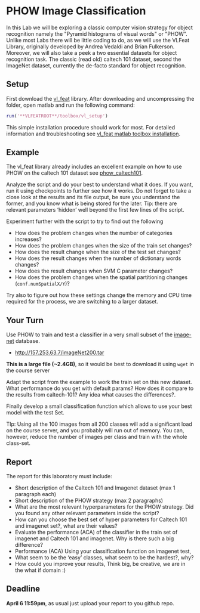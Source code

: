 
# PHOW Image Classification

In this Lab we will be exploring a classic computer vision strategy for object recognition namely the "Pyramid histograms of visual words" or "PHOW". Unlike most Labs there will be little coding to do, as we will use the VLFeat Library, originally developed by Andrea Vedaldi and Brian Fulkerson. Moreover, we will also take a peek a two essential datasets for object recognition task.  The classic (read old) caltech 101 dataset, second the ImageNet dataset, currently the de-facto standard for object recognition.

## Setup

First download the [vl_feat](http://www.vlfeat.org/index.html) library. After downloading and uncompressing the folder, open matlab and run the following command:

```matlab
run('**VLFEATROOT**/toolbox/vl_setup')
```

This simple installation procedure should work for most. For detailed information and troubleshooting see [vl_feat matlab toolbox installation](http://www.vlfeat.org/install-matlab.html).

## Example

The vl_feat library already includes an excellent example on how to use PHOW on the caltech 101 dataset see [phow_caltech101](http://www.vlfeat.org/applications/caltech-101-code.html).

Analyze the script and do your best to understand what it does. If you want, run it using checkpoints to further see how it works. Do not forget to take a close look at the results and its file output, be sure you understand the former, and you know what is being stored for the later. Tip: there are relevant parameters ‘hidden’  well beyond the first few lines of the script.

Experiment further with the script to try to find out the following

- How does the problem changes when the number of categories increases?
- How does the problem changes when the size of the train set changes?
- How does the result change when the size of the test  set changes?
- How does the result changes when the number of dictionary words changes?
- How does the result changes when SVM C  parameter changes?
- How does the problem changes when the spatial partitioning changes (``conf.numSpatialX/Y``)?

Try also to figure out how these settings change the memory and CPU time required for the process, we are switching to a larger dataset.

## Your Turn

Use PHOW to train and test a classifier in a very small subset of the [image-net](http://www.image-net.org) database.

- http://157.253.63.7/imageNet200.tar

**This is a large file (~2.4GB)**, so it would be best to download it using ``wget`` in the course server

Adapt the script from the example to work the train set on this new dataset. What performance do you get with default params? How does it compare to the results from caltech-101? Any idea what causes the differences?.

Finally develop a small classification function which allows to use your best model with the test Set.

TIp: Using all the 100 images from all 200 classes will add a significant load on the course server, and you probably will run out of memory. You can, however, reduce the number of images per class and train with the whole class-set.


## Report

The report for this laboratory must include:

- Short description of the Caltech 101 and Imagenet dataset (max 1 paragraph each)
- Short description of the  PHOW strategy (max 2 paragraphs)
-  What are the most relevant hyperparameters for the PHOW strategy.  Did you found any other relevant parameters inside the script?
- How can you choose the best set of hyper parameters for Caltech 101 and imagenet set?, what are their values?
- Evaluate the performance (ACA) of the classifier in the train set of imagenet and Caltech 101 and imagenet. Why is there such a big difference?
- Performance (ACA) Using your classification function on imagenet test,
- What seem to be the ‘easy’ classes, what seem to be the hardest?, why?
- How could  you improve  your results,  Think big, be creative, we are in the what if domain :)

## Deadline
**April 6 11:59pm**, as usual just upload your report to you github repo.



